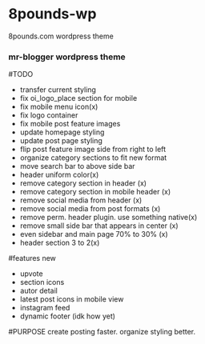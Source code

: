 # 8pounds-wp
8pounds.com wordpress theme

### mr-blogger wordpress theme

#TODO
- transfer current styling
- fix oi_logo_place section for mobile
- fix mobile menu icon(x)
- fix logo container
- fix mobile post feature images
- update homepage styling
- update post page styling
- flip post feature image side from right to left
- organize category sections to fit new format
- move search bar to above side bar
- header uniform color(x)
- remove category section in header (x)
- remove category section in mobile header (x)
- remove social media from header (x)
- remove social media from post formats (x)
- remove perm. header plugin. use something native(x)
- remove small side bar that appears in center (x)
- even sidebar and main page 70% to 30% (x)
- header section 3 to 2(x)



#features new
- upvote
- section icons
- autor detail
- latest post icons in mobile view
- instagram feed
- dynamic footer (idk how yet)

#PURPOSE
create posting faster.
organize styling better.
